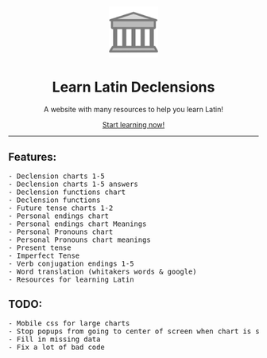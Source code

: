 <div align="center">
  <!-- Logo and Title -->
  <img src="https://raw.githubusercontent.com/cqb13/Learn-Latin-Declensions/master/public/Logo.png" alt="logo" width="20%"/>
  <h1>Learn Latin Declensions</a></h1>
  <p>A website with many resources to help you learn Latin!</p>

[Start learning now!](https://learninglatin.net/)

</div>

<hr />

<h2>Features:</h2>
<pre>
- Declension charts 1-5
- Declension charts 1-5 answers
- Declension functions chart
- Declension functions
- Future tense charts 1-2
- Personal endings chart
- Personal endings chart Meanings
- Personal Pronouns chart
- Personal Pronouns chart meanings
- Present tense 
- Imperfect Tense
- Verb conjugation endings 1-5
- Word translation (whitakers words & google)
- Resources for learning Latin
</pre>
<h2>TODO:</h2>
<pre>
- Mobile css for large charts
- Stop popups from going to center of screen when chart is switched
- Fill in missing data
- Fix a lot of bad code
</pre>

